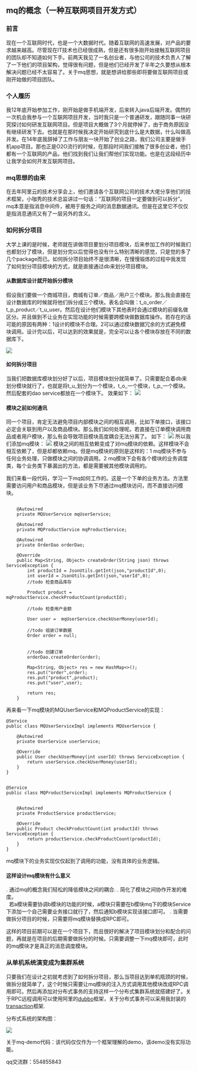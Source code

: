 ## mq的概念（一种互联网项目开发方式）

### 前言
现在一个互联网时代，也是一个大数据时代。随着互联网的高速发展，对产品的要求越来越高。尽管现在IT技术也已经很成熟，但是还有很多刚开始接触互联网项目的团队却不知道如何下手。前两天我见了一名创业者，与他公司的技术负责人了解了一下他们的项目架构，觉得很有问题，但是他们已经开发了半年之久要想从根本解决问题已经不太容易了。关于mq思想，就是想讲给那些即将要做互联网项目或刚开始做的项目团队。


### 个人履历
我12年底开始参加工作，刚开始是做手机端开发，后来转入java后端开发。偶然的一次机会我参与一个互联网项目开发，当时我只是一个普通研发，跟随同事一块研究探讨如何研发互联网项目。但是项目大概做了3个月就停掉了，由于商务原因没有继续研发下去。也就是在那时候我决定开始研究到底什么是大数据，什么叫做高并发。在14年底我辞掉了工作与朋友一块开始了创业之路，我们公司主要是做手机app项目。那也正是O2O流行的时候，在那段时间我们接触了很多创业者，他们都有一个互联网的产品，他们找到我们让我们帮他们实现功能。也是在这段经历中让我学会如何开发互联网项目。

### mq思想的由来
在去年阿里云的技术分享会上，他们邀请各个互联网公司的技术大佬分享他们的技术框架，小咖秀的技术总监讲过一句话：“互联网的项目一定要做到可以拆分”。mq本意是指消息中间件，被用于服务之间的消息数据通讯。但是在这里它不仅仅是指消息通讯又有了一层另外的含义。

### 如何拆分项目
大学上课的是时候，老师就在讲做项目要划分项目模块，后来参加工作的时候我们也都划分了模块，但是划分完以后觉得也没有什么特别清晰的感觉，只是觉的多了几个package而已。如何拆分项目始终不是很清晰，在慢慢锻炼的过程中我发现了如何划分项目模块的方式，就是直接通过db来划分项目模块。

#### 从数据库设计就开始拆分模块
假设我们要做一个商城项目，商城有订单／商品／用户三个模块。那么我会直接在设计数据库的时候就将他们拆分成三个模块。表名会叫做：t_o_order／t_p_product／t_u_user。然后在设计他们模块下其他表时会通过模块的前缀名做区分。并且做到不让业务在实现功能的时候需要跨模块做数据库操作。若存在的话可能的原因有两种：1设计的模块不合理。2可以通过模块数据冗余的方式避免模块调用。设计完以后，可以达到的效果就是，完全可以让各个模块存放在不同的数据库下。

![ ](readme/QQ20170613-220035@2x.png)

#### 如何拆分项目
当我们把数据库模块划分好了以后，项目模块划分就简单了。只需要配合着db来划分模块就行了，也就是将t_u_划分为一个模块，t_o_一个模块，t_p_一个模块。然后配套的dao service都放在一个模块下。
效果如下：
![ ](readme/QQ20170613-215236@2x.png)

#### 模块之前如何通讯
同一个项目，肯定无法避免项目内部模块之间的相互调用，比如下单接口，该接口必定会关联到用户以及商品模块。那么我们如何处理呢。若直接在订单模块调用商品或者用户模块，那么有会导致项目模块高度耦合无法分离了。
如下：
![ ](readme/QQ20170613-221104@2x.png)
所以我们添加mq模块：
![ ](readme/QQ20170613-221636@2x.png)
模块之间的相互依赖变成了对mq模块的依赖。这样模块不会相互依赖了，但是却都依赖mq。但是mq模块的原则是这样的：1 mq模块不参与任何业务处理，只做模块之间的协调调用。2 mq模块下会有各个模块的业务调度类，每个业务类下暴漏出的方法，都是需要被其他模块调用的。

我们来看一段代码，学习一下mq如何工作的。这是一个下单的业务方法。方法里需要访问用户和商品模块，但是该业务下尽通过mq模块访问，而不直接访问模块。

```$xslt

    @Autowired
    private MQUserService mqUserService;

    @Autowired
    private MQProductService mqProductService;

    @Autowired
    private OrderDao orderDao;

    @Override
    public Map<String, Object> createOrder(String json) throws ServiceException {
        int productId = JsonUtils.getInt(json,"productId",0);
        int userId = JsonUtils.getInt(json,"userId",0);
        //todo 检查商品库存

        Product product =  mqProductService.checkProductCount(productId);

        //todo 检查用户金额

        User user =  mqUserService.checkUserMoney(userId);

        //todo 组装订单数据
        Order order = null;


        //todo 创建订单
        orderDao.createOrder(order);

        Map<String, Object> res = new HashMap<>();
        res.put("order",order);
        res.put("product",product);
        res.put("user",user);

        return res;
    }
```
再来看一下mq模块的MQUserService和MQProductService的实现：

```$xslt
@Service
public class MQUserServiceImpl implements MQUserService {

    @Autowired
    private UserService userService;

    @Override
    public User checkUserMoney(int userId) throws ServiceException {
        return userService.checkUserMoney(userId);
    }
}


```

```$xslt
@Service
public class MQProductServiceImpl implements MQProductService {


    @Autowired
    private ProductService productService;

    @Override
    public Product checkProductCount(int productId) throws ServiceException {
        return productService.checkProductCount(productId);
    }
}

```

mq模块下的业务实现仅仅起到了调用的功能，没有具体的业务逻辑。

#### 这样设计mq模块有什么意义

. 通过mq的概念我们轻松的降低模块之间的耦合.
. 简化了模块之间协作开发的难度。  
    若a模块需要协调b模块的功能的时候，a模块只需要在b模块mq下的模块Service下添加一个自己需要业务接口就行了，然后通知b模块实现该接口即可。
. 当需要做拆分项目的时候，只需要将mq模块替换成RPC即可。

这样的项目前期可以是在一个项目下，而且很好的解决了项目模块划分和配合的问题，再就是在项目的后期需要做拆分的时候。只需要调整一下mq模块即可，此时的mq模块才是真正的消息调度模块。


### 从单机系统演变成为集群系统

只要我们在设计之初就考虑到了如何拆分项目，那么当项目达到单机瓶颈的时候，做拆分就简单了，这个时候只需要让mq模块的注入方式调用其他模块改成RPC调用即可。然后再添加对分布式事务的支持这样一个分布式集群系统就搭建好了。关于RPC远程调用可以使用阿里的[dubbo](http://dubbo.io/)框架，关于分布式事务可以采用我封装的[transaction](https://github.com/1991wangliang/transaction)框架.

分布式系统的架构图：

![ ](readme/QQ20170613-230811@2x.png)


关于mq-demo代码：该代码仅仅作为一个框架理解的demo，该demo没有实际功能。

qq交流群：554855843
